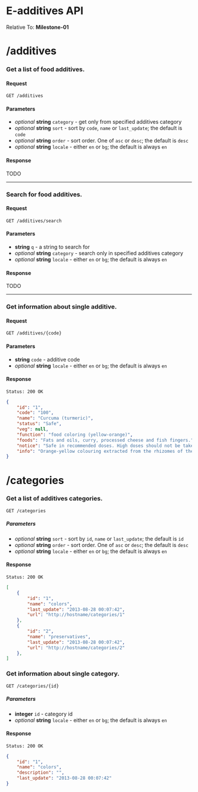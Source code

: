 E-additives API
==================

Relative To: **Milestone-01**

# /additives

### Get a list of food additives.

#### Request

    GET /additives

#### Parameters 

  * *optional* **string** `category` - get only from specified additives category
  * *optional* **string** `sort` - sort by `code`, `name` or `last_update`; the default is `code`
  * *optional* **string** `order` - sort order. One of `asc` or `desc`; the default is `desc`
  * *optional* **string** `locale` - either `en` or `bg`; the default is always `en`

#### Response

TODO

---
### Search for food additives. 

#### Request

    GET /additives/search
    
#### Parameters

  * **string** `q` - a string to search for
  * *optional* **string** `category` - search only in specified additives category
  * *optional* **string** `locale` - either `en` or `bg`; the default is always `en`

#### Response

TODO

---
### Get information about single additive.

#### Request

    GET /additives/{code}

#### Parameters

  * **string** `code` - additive code
  * *optional* **string** `locale` - either `en` or `bg`; the default is always `en`

#### Response

    Status: 200 OK

```json
{
    "id": "1",
    "code": "100",
    "name": "Curcuma (turmeric)",
    "status": "Safe",
    "veg": null,
    "function": "food coloring (yellow-orange)",
    "foods": "Fats and oils, curry, processed cheese and fish fingers.",
    "notice": "Safe in recommended doses. High doses should not be taken by people with gallstones, obstructive jaundice, acute bilious colic or toxic liver disorders.",
    "info": "Orange-yellow colouring extracted from the rhizomes of the turmeric plant."
}
```


# /categories

### Get a list of additives categories.

    GET /categories

##### Parameters

  * *optional* **string** `sort` - sort by `id`, `name` or `last_update`; the default is `id`
  * *optional* **string** `order` - sort order. One of `asc` or `desc`; the default is `desc`
  * *optional* **string**  `locale` - either `en` or `bg`; the default is always `en`

#### Response

    Status: 200 OK

```json
[
    {
        "id": "1",
        "name": "colors",
        "last_update": "2013-08-28 00:07:42",
        "url": "http://hostname/categories/1"
    },
    {
        "id": "2",
        "name": "preservatives",
        "last_update": "2013-08-28 00:07:42",
        "url": "http://hostname/categories/2"
    },
]
```

### Get information about single category.

    GET /categories/{id}

##### Parameters


  * **integer** `id` - category id
  * *optional* **string** `locale` - either `en` or `bg`; the default is always `en`

#### Response

    Status: 200 OK

```json
{
    "id": "1",
    "name": "colors",
    "description": "",
    "last_update": "2013-08-28 00:07:42"
}
```
